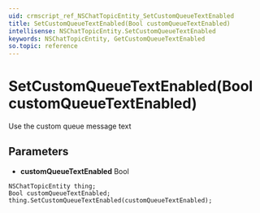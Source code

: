 ```yaml
---
uid: crmscript_ref_NSChatTopicEntity_SetCustomQueueTextEnabled
title: SetCustomQueueTextEnabled(Bool customQueueTextEnabled)
intellisense: NSChatTopicEntity.SetCustomQueueTextEnabled
keywords: NSChatTopicEntity, GetCustomQueueTextEnabled
so.topic: reference
---
```


# SetCustomQueueTextEnabled(Bool customQueueTextEnabled)

Use the custom queue message text

## Parameters

* **customQueueTextEnabled** Bool

```crmscript
NSChatTopicEntity thing;
Bool customQueueTextEnabled;
thing.SetCustomQueueTextEnabled(customQueueTextEnabled);
```

